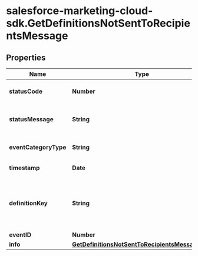 # salesforce-marketing-cloud-sdk.GetDefinitionsNotSentToRecipientsMessage

## Properties
Name | Type | Description | Notes
------------ | ------------- | ------------- | -------------
**statusCode** | **Number** | The specific status code | [optional] 
**statusMessage** | **String** | The specific status message | [optional] 
**eventCategoryType** | **String** | The status of the message | [optional] 
**timestamp** | **Date** | The date the ... | [optional] 
**definitionKey** | **String** | Unique, user-generated key to access the definition object. | [optional] 
**eventID** | **Number** |  | [optional] 
**info** | [**GetDefinitionsNotSentToRecipientsMessageInfo**](GetDefinitionsNotSentToRecipientsMessageInfo.md) |  | [optional] 


